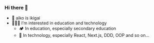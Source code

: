 ### Hi there 👋

- 🐶 aiko is ikigai
- 👩🏻‍💻 I’m interested in education and technology
  - 🏕 In education, especially secondary education
  - 🍪 In technology, especially React, Next.js, DDD, OOP and so on...

<!--
**ogakuzuko/ogakuzuko** is a ✨ _special_ ✨ repository because its `README.md` (this file) appears on your GitHub profile.

Here are some ideas to get you started:

### Hi there 👋

- 🔭 I’m currently working on ...
- 🌱 I’m currently learning ...
- 👯 I’m looking to collaborate on ...
- 🤔 I’m looking for help with ...
- 💬 Ask me about ...
- 📫 How to reach me: ...
- 😄 Pronouns: ...
- ⚡ Fun fact: ...
-->
